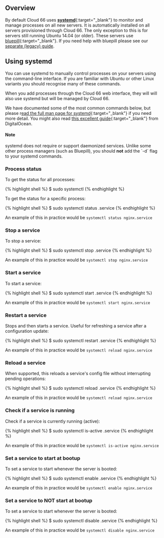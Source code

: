 ## Overview

By default Cloud 66 uses [**systemd**](http://manpages.ubuntu.com/manpages/bionic/man1/systemd.1.html){:target="_blank"} to monitor and manage processes on all new servers. It is automatically installed on all servers provisioned through Cloud 66. The only exception to this is for servers still running Ubuntu 14.04 (or older). These servers use [bluepill](https://github.com/bluepill-rb/bluepill){:target="_blank"}. If you need help with bluepill please see our [separate (legacy) guide](/rails/how-to-guides/deployment/bluepill-legacy.html). 

## Using systemd

You can use systemd to manually control processes on your servers using the command-line interface. If you are familiar with Ubuntu or other Linux variants you should recognise many of these commands.

When you add processes through the Cloud 66 web interface, they will will also use systemd but will be managed by Cloud 66.

We have documented some of the most common commands below, but please r[ead the full man page for systemd](http://manpages.ubuntu.com/manpages/bionic/man1/systemd.1.html){:target="_blank"} if you need more detail. You might also read [this excellent guide](https://www.digitalocean.com/community/tutorials/how-to-use-systemctl-to-manage-systemd-services-and-units){:target="_blank"} from DigitalOcean.

#### Note
<div class="notice"><p>
systemd does not require or support daemonized services. Unlike some other process managers (such as Bluepill), you should <strong>not</strong> add the `-d` flag to your systemd commands. 
</p></div>

### Process status

To get the status for all processes:

{% highlight shell %}
$ sudo systemctl 
{% endhighlight %}

To get the status for a specific process:

{% highlight shell %} 
$ sudo systemctl status <application>.service 
{% endhighlight %}

An example of this in practice would be `systemctl status nginx.service`

### Stop a service

To stop a service:

{% highlight shell %} 
$ sudo systemctl stop <application>.service 
{% endhighlight %}

An example of this in practice would be `systemctl stop nginx.service`

### Start a service

To start a service:

{% highlight shell %} 
$ sudo systemctl start <application>.service 
{% endhighlight %}

An example of this in practice would be `systemctl start nginx.service`

### Restart a service

Stops and then starts a service. Useful for refreshing a service after a configuration update:

{% highlight shell %} 
$ sudo systemctl restart <application>.service 
{% endhighlight %}

An example of this in practice would be `systemctl reload nginx.service`

### Reload a service

When supported, this reloads a service's config file without interrupting pending operations:

{% highlight shell %} 
$ sudo systemctl reload <application>.service 
{% endhighlight %}

An example of this in practice would be `systemctl reload nginx.service`

### Check if a service is running

Check if a service is currently running (active):

{% highlight shell %} 
$ sudo systemctl is-active <application>.service 
{% endhighlight %}

An example of this in practice would be `systemctl is-active nginx.service`

### Set a service to start at bootup

To set a service to start whenever the server is booted:

{% highlight shell %} 
$ sudo systemctl enable <application>.service 
{% endhighlight %}

An example of this in practice would be `systemctl enable nginx.service`

### Set a service to NOT start at bootup

To set a service to start whenever the server is booted:

{% highlight shell %} 
$ sudo systemctl disable <application>.service 
{% endhighlight %}

An example of this in practice would be `systemctl disable nginx.service`